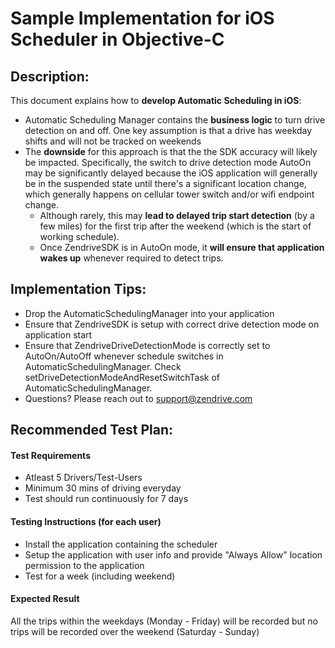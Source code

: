 # Sample Implementation for iOS Scheduler in Objective-C


## Description:

This document explains how to **develop Automatic Scheduling in iOS**:



*   Automatic Scheduling Manager contains the **business logic** to turn drive detection on and off. One key assumption is that a drive has weekday shifts and will not be tracked on weekends
*   The **downside** for this approach is that the the SDK accuracy will likely be impacted. Specifically, the switch to drive detection mode AutoOn may be significantly delayed because the iOS application will generally be in the suspended state until there's a significant location change, which generally happens on cellular tower switch and/or wifi endpoint change.
    *   Although rarely, this may **lead to delayed trip start detection** (by a few miles) for the first trip after the weekend (which is the start of working schedule).
    *   Once ZendriveSDK is in AutoOn mode, it **will ensure that application wakes up** whenever required to detect trips.


## Implementation Tips:



*   Drop the AutomaticSchedulingManager into your application
*   Ensure that ZendriveSDK is setup with correct drive detection mode on application start
*   Ensure that ZendriveDriveDetectionMode is correctly set to AutoOn/AutoOff whenever schedule switches in AutomaticSchedulingManager. Check setDriveDetectionModeAndResetSwitchTask of AutomaticSchedulingManager.
*   Questions? Please reach out to [support@zendrive.com](mailto:support@zendrive.com)


## Recommended Test Plan:


#### Test Requirements


*   Atleast 5 Drivers/Test-Users
*   Minimum 30 mins of driving everyday 
*   Test should run continuously for 7 days


#### Testing Instructions (for each user)



*   Install the application containing the scheduler
*   Setup the application with user info and provide "Always Allow" location permission to the application
*   Test for a week (including weekend)


#### Expected Result

 All the trips within the weekdays (Monday - Friday) will be recorded but no trips will be recorded over the weekend (Saturday - Sunday)
